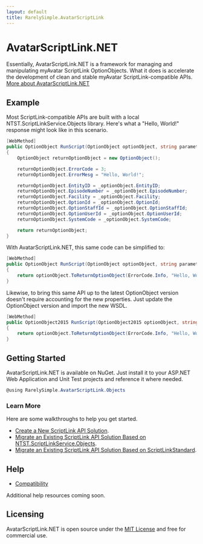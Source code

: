 ```yaml
---
layout: default
title: RarelySimple.AvatarScriptLink
---
```


# AvatarScriptLink.NET

Essentially, AvatarScriptLink.NET is a framework for managing and manipulating myAvatar ScriptLink OptionObjects. What it does is accelerate the development of clean and stable myAvatar ScriptLink-compatible APIs. [More about AvatarScriptLink.NET](./about.md)

## Example

Most ScriptLink-compatible APIs are built with a local NTST.ScriptLinkService.Objects library. Here's what a "Hello, World!" response might look like in this scenario.

```c#
[WebMethod]
public OptionObject RunScript(OptionObject optionObject, string parameter)
{
    OptionObject returnOptionObject = new OptionObject();

    returnOptionObject.ErrorCode = 3;
    returnOptionObject.ErrorMesg = "Hello, World!";

    returnOptionObject.EntityID = _optionObject.EntityID;
    returnOptionObject.EpisodeNumber = _optionObject.EpisodeNumber;
    returnOptionObject.Facility = _optionObject.Facility;
    returnOptionObject.OptionId = _optionObject.OptionId;
    returnOptionObject.OptionStaffId = _optionObject.OptionStaffId;
    returnOptionObject.OptionUserId = _optionObject.OptionUserId;
    returnOptionObject.SystemCode = _optionObject.SystemCode;

    return returnOptionObject;
}
```

With AvatarScriptLink.NET, this same code can be simplified to:

```c#
[WebMethod]
public OptionObject RunScript(OptionObject optionObject, string parameter)
{
    return optionObject.ToReturnOptionObject(ErrorCode.Info, "Hello, World!");
}
```

Likewise, to bring this same API up to the latest OptionObject version doesn't require accounting for the new properties. Just update the OptionObject version and import the new WSDL.

```c#
[WebMethod]
public OptionObject2015 RunScript(OptionObject2015 optionObject, string parameter)
{
    return optionObject.ToReturnOptionObject(ErrorCode.Info, "Hello, World!");
}
```

## Getting Started

AvatarScriptLink.NET is available on NuGet. Just install it to your ASP.NET Web Application and Unit Test projects and reference it where needed.

```c#
@using RarelySimple.AvatarScriptLink.Objects
```

### Learn More

Here are some walkthroughs to help you get started.

* [Create a New ScriptLink API Solution](./walkthrough-create-a-new-scriptlink-api-solution.md).
* [Migrate an Existing ScriptLink API Solution Based on NTST.ScriptLinkService.Objects](./walkthrough-migrate-an-existing-scriptlink-api-solution-based-on-ntst-scriptlinkservice-objects.md).
* [Migrate an Existing ScriptLink API Solution Based on ScriptLinkStandard](./walkthrough-migrate-an-existing-scriptlink-api-solution-based-on-scriptlinkstandard.md).

## Help

* [Compatibility](./compatibility.md)

Additional help resources coming soon.

## Licensing

AvatarScriptLink.NET is open source under the [MIT License](https://github.com/rarelysimple/RarelySimple.AvatarScriptLink/LICENSE.md) and free for commercial use.